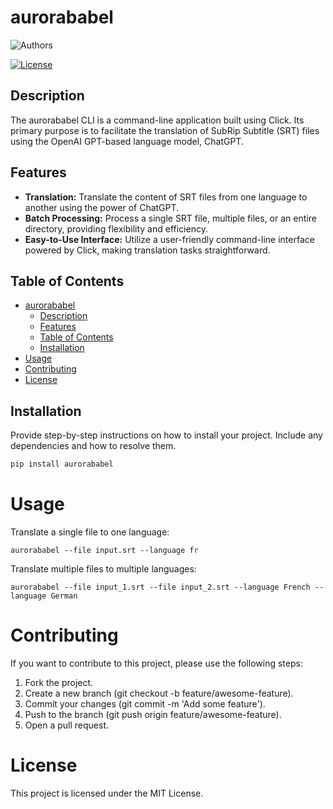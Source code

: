# aurorababel
![Authors](https://kajabi-storefronts-production.kajabi-cdn.com/kajabi-storefronts-production/file-uploads/themes/2149113237/settings_images/4adb13d-824c-454-a5c-72b2c6f06e1_Arjan_Codes_-_FInal_Files.png)

[![License](https://img.shields.io/badge/License-MIT-blue.svg)](LICENSE)

## Description

The aurorababel CLI is a command-line application built using Click. Its primary purpose is to facilitate the translation of SubRip Subtitle (SRT) files using the OpenAI GPT-based language model, ChatGPT.

## Features

- **Translation:** Translate the content of SRT files from one language to another using the power of ChatGPT.
- **Batch Processing:** Process a single SRT file, multiple files, or an entire directory, providing flexibility and efficiency.
- **Easy-to-Use Interface:** Utilize a user-friendly command-line interface powered by Click, making translation tasks straightforward.

## Table of Contents

- [aurorababel](#aurorababel)
  - [Description](#description)
  - [Features](#features)
  - [Table of Contents](#table-of-contents)
  - [Installation](#installation)
- [Usage](#usage)
- [Contributing](#contributing)
- [License](#license)

## Installation

Provide step-by-step instructions on how to install your project. Include any dependencies and how to resolve them.

```bash
pip install aurorababel
```

# Usage

Translate a single file to one language:

```
aurorababel --file input.srt --language fr 
```

Translate multiple files to multiple languages:

```
aurorababel --file input_1.srt --file input_2.srt --language French --language German 
```

# Contributing
If you want to contribute to this project, please use the following steps:

1. Fork the project.
2. Create a new branch (git checkout -b feature/awesome-feature).
3. Commit your changes (git commit -m 'Add some feature').
4. Push to the branch (git push origin feature/awesome-feature).
5. Open a pull request.

# License
This project is licensed under the MIT License.







